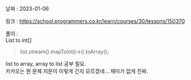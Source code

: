 날짜 : 2023-01-06  
  
링크 : https://school.programmers.co.kr/learn/courses/30/lessons/150370  
  
풀이 :  
List<Integer> to int[]  
> list.stream().mapToInt(i->i).toArray();  
  
list to array, array to list 공부 필요.  
카카오는 뭔 문제 지문이 이렇게 긴지 모르겠네... 재미가 없게 진짜.
